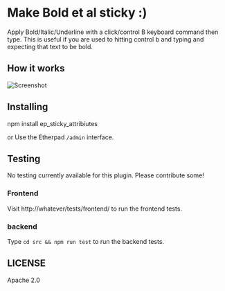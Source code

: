 # Make Bold et al sticky :) 
Apply Bold/Italic/Underline with a click/control B keyboard command then type.
This is useful if you are used to hitting control b and typing and expecting that text to be bold.

## How it works
![Screenshot](https://user-images.githubusercontent.com/220864/106892053-7450e500-66e3-11eb-9e08-c763d22f0628.gif)

## Installing
npm install ep_sticky_attribiutes

or Use the Etherpad ``/admin`` interface.

## Testing
No testing currently available for this plugin.  Please contribute some!

### Frontend

Visit http://whatever/tests/frontend/ to run the frontend tests.

### backend

Type ``cd src && npm run test`` to run the backend tests.

## LICENSE
Apache 2.0
